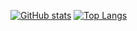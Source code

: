 [![GitHub stats](https://github-readme-stats-phi-eight-41.vercel.app/api?username=storst1&theme=aura&include_all_commits=true&number_format=long&line_height=35&custom_title=Stats&rank_icon=percentile&show_icons=true&hide=issues&hide_rank=true)](https://github.com/storst1/github-readme-stats) 
[![Top Langs](https://github-readme-stats-phi-eight-41.vercel.app/api/top-langs/?username=storst1&theme=aura&show_icons=true&layout=compact&langs_count=12&hide=Makefile,Dockerfile&size_weight=0.5&count_weight=0.5)](https://github.com/storst1/github-readme-stats) </br>
